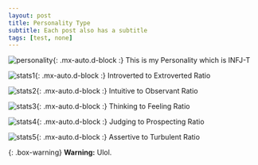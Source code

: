 ```yaml
---
layout: post
title: Personality Type
subtitle: Each post also has a subtitle
tags: [test, none]
---
```


![personality](/assets/img/326788887_867391304556570_72550029657776910_n.jpg){: .mx-auto.d-block :}
This is my Personality which is INFJ-T

![stats1](/assets/img/326792327_1263137907609375_8125798359152456319_n.jpg){: .mx-auto.d-block :}
Introverted to Extroverted Ratio

![stats2](/assets/img/331652727_3391298531088397_627470614226188745_n.jpg){: .mx-auto.d-block :}
Intuitive to Observant Ratio

![stats3](/assets/img/331664079_874081013804734_966483439701842831_n.jpg){: .mx-auto.d-block :}
Thinking to Feeling Ratio

![stats4](/assets/img/331766687_1371761973666383_1209294249909941006_n.jpg){: .mx-auto.d-block :}
Judging to Prospecting Ratio

![stats5](/assets/img/326561727_1388978841643022_7738375910464638434_n.jpg){: .mx-auto.d-block :}
Assertive to Turbulent Ratio

{: .box-warning}
**Warning:** Ulol.
